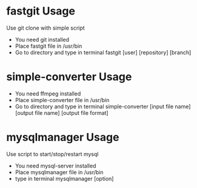 # fastgit Usage
Use git clone with simple script
- You need git installed
- Place fastgit file in /usr/bin
- Go to directory and type in terminal fastgit [user] [repository] [branch]

# simple-converter Usage
- You need ffmpeg installed
- Place simple-converter file in /usr/bin
- Go to directory and type in terminal simple-converter [input file name] [output file name] [output file format]

# mysqlmanager Usage
Use script to start/stop/restart mysql
- You need mysql-server installed
- Place mysqlmanager file in /usr/bin
- type in terminal mysqlmanager [option]
